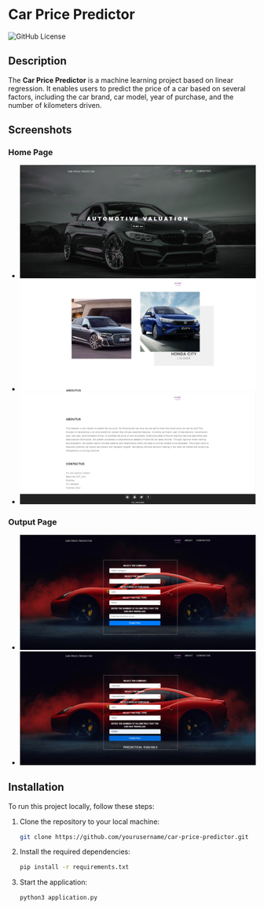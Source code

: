# Car Price Predictor

![GitHub License](https://img.shields.io/badge/license-MIT-blue.svg)

## Description

The **Car Price Predictor** is a machine learning project based on linear regression. It enables users to predict the price of a car based on several factors, including the car brand, car model, year of purchase, and the number of kilometers driven.

## Screenshots

### Home Page

- ![Home Page 1](/Output/home1.png)
- ![Home Page 2](/Output/home2.png)
- ![Home Page 3](/Output/home3.png)

### Output Page

- ![Output 1](/Output/output.png)
- ![Output 2](/Output/output2.png)

## Installation

To run this project locally, follow these steps:

1. Clone the repository to your local machine:

   ```bash
   git clone https://github.com/yourusername/car-price-predictor.git
2. Install the required dependencies:
   ```bash
   pip install -r requirements.txt
3. Start the application:
   ```bash
   python3 application.py
